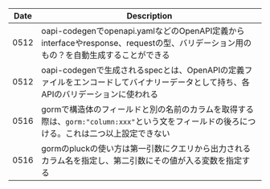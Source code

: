 | Date | Description |
| - | - |
| 0512 | oapi-codegenでopenapi.yamlなどのOpenAPI定義からinterfaceやresponse、requestの型、バリデーション用のもの？を自動生成することができる|
| 0512 | oapi-codegenで生成されるspecとは、OpenAPIの定義ファイルをエンコードしてバイナリーデータとして持ち、各APIのバリデーションに使われる|
| 0516 | gormで構造体のフィールドと別の名前のカラムを取得する際は、`gorm:"column:xxx"`という文をフィールドの後ろにつける。これは二つ以上設定できない |
| 0516 | gormのpluckの使い方は第一引数にクエリから出力されるカラム名を指定し、第二引数にその値が入る変数を指定する |
